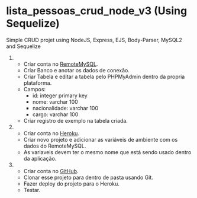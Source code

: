 # lista_pessoas_crud_node_v3 (Using Sequelize)
Simple CRUD projet using NodeJS, Express, EJS, Body-Parser, MySQL2 and Sequelize


01.  
     - Criar conta no [RemoteMySQL](https://remotemysql.com).
     - Criar Banco e anotar os dados de conexão.
     - Criar Tabela e editar a tabela pelo PHPMyAdmin dentro da propria plataforma.
     - Campos:
         + id: integer primary key
         + nome: varchar 100
         + nacionalidade: varchar 100
         + cargo: varchar 100
     - Criar registro de exemplo na tabela criada.
     
     
02.   
     - Criar conta no [Heroku](https://www.heroku.com).
     - Criar novo projeto e adicionar as variáveis de ambiente com os dados do RemoteMySQL.
     - As variaveis devem ter o mesmo nome que está sendo usado dentro da aplicação.
     
     
     
03.
     - Criar conta no [GitHub](https://github.com/).
     - Clonar esse projeto para dentro de pasta usando Git.
     - Fazer deploy do projeto para o Heroku.
     - Testar.
